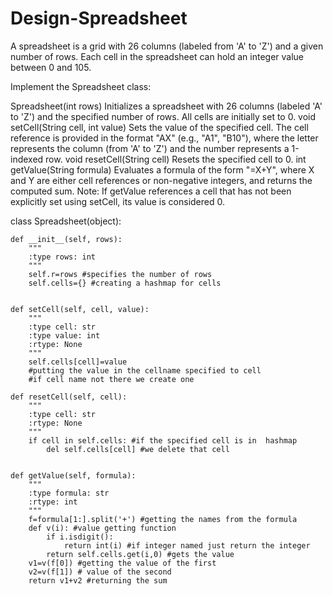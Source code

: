 # Design-Spreadsheet

A spreadsheet is a grid with 26 columns (labeled from 'A' to 'Z') and a given number of rows. Each cell in the spreadsheet can hold an integer value between 0 and 105.

Implement the Spreadsheet class:

Spreadsheet(int rows) Initializes a spreadsheet with 26 columns (labeled 'A' to 'Z') and the specified number of rows. All cells are initially set to 0.
void setCell(String cell, int value) Sets the value of the specified cell. The cell reference is provided in the format "AX" (e.g., "A1", "B10"), where the letter represents the column (from 'A' to 'Z') and the number represents a 1-indexed row.
void resetCell(String cell) Resets the specified cell to 0.
int getValue(String formula) Evaluates a formula of the form "=X+Y", where X and Y are either cell references or non-negative integers, and returns the computed sum.
Note: If getValue references a cell that has not been explicitly set using setCell, its value is considered 0.


class Spreadsheet(object):

    def __init__(self, rows):
        """
        :type rows: int
        """
        self.r=rows #specifies the number of rows
        self.cells={} #creating a hashmap for cells
        

    def setCell(self, cell, value):
        """
        :type cell: str
        :type value: int
        :rtype: None
        """
        self.cells[cell]=value
        #putting the value in the cellname specified to cell 
        #if cell name not there we create one

    def resetCell(self, cell):
        """
        :type cell: str
        :rtype: None
        """
        if cell in self.cells: #if the specified cell is in  hashmap
            del self.cells[cell] #we delete that cell
        

    def getValue(self, formula):
        """
        :type formula: str
        :rtype: int
        """
        f=formula[1:].split('+') #getting the names from the formula
        def v(i): #value getting function
            if i.isdigit():
                return int(i) #if integer named just return the integer
            return self.cells.get(i,0) #gets the value
        v1=v(f[0]) #getting the value of the first
        v2=v(f[1]) # value of the second
        return v1+v2 #returning the sum
